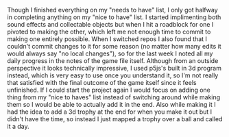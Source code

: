 
Though I finished everything on my "needs to have" list, I only got halfway in completing anything on my "nice to have" list. I started implimenting both sound effects and collectable objects but when I hit a roadblock for one 
I pivoted to making the other, which left me not enough time to commit to making one entirely possible. When I switched repos I also found that I couldn't commit changes to it for some reason (no matter how many edits 
it would always say "no local changes"), so for the last week I noted all my daily progress in the notes of the game file itself. Although from an outside perspective it looks technically impressive, I used p5js's built
in 3d program instead, which is very easy to use once you understand it, so I'm not really that satisfied with the final outcome of the game itself since it feels unfinished. If I could start the project again I would
focus on adding one thing from my "nice to haves" list instead of switching around while making them so I would be able to actually add it in the end. Also while making it I had the idea to add a 3d trophy at the end
for when you make it out but I didn't have the time, so instead I just mapped a trophy over a ball and called it a day.
